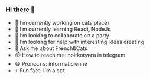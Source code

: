### Hi there 👋

<!--
**noirkotyara/noirkotyara** is a ✨ _special_ ✨ repository because its `README.md` (this file) appears on your GitHub profile.
-->


- 🔭 I’m currently working on cats place)
- 🌱 I’m currently learning React, NodeJs
- 👯 I’m looking to collaborate on a party
- 🤔 I’m looking for help with interesting ideas creating
- 💬 Ask me about French&Cats
- 📫 How to reach me: noirkotyara in telegram
- 😄 Pronouns: informaticienne
- ⚡ Fun fact: I`m a cat

